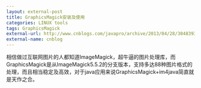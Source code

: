 ```yaml
---
layout: external-post
title: GraphicsMagick安装及使用
categories: LINUX tools
tags: GraphicsMagick
external-url: http://www.cnblogs.com/javapro/archive/2013/04/28/3048393.html
external-name: cnblog
---
```



相信做过互联网图片的人都知道ImageMagick，超牛逼的图片处理库，而GraphicsMagick是从ImageMagick5.5.2的分支版本，支持多达88种图片格式的处理，而且相当稳定及高效，对于java应用来说GraphicsMagick+im4java简直就是天作之合。

